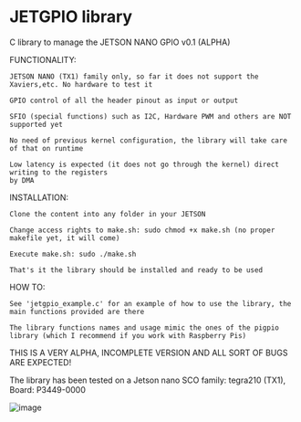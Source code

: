 # JETGPIO library

C library to manage the JETSON NANO GPIO v0.1 (ALPHA)

FUNCTIONALITY:

    JETSON NANO (TX1) family only, so far it does not support the Xaviers,etc. No hardware to test it
  
    GPIO control of all the header pinout as input or output
  
    SFIO (special functions) such as I2C, Hardware PWM and others are NOT supported yet
  
    No need of previous kernel configuration, the library will take care of that on runtime
  
    Low latency is expected (it does not go through the kernel) direct writing to the registers
    by DMA
  
 INSTALLATION:
 
    Clone the content into any folder in your JETSON
  
    Change access rights to make.sh: sudo chmod +x make.sh (no proper makefile yet, it will come)
  
    Execute make.sh: sudo ./make.sh
  
    That's it the library should be installed and ready to be used
  
 HOW TO:
 
    See 'jetgpio_example.c' for an example of how to use the library, the main functions provided are there
    
    The library functions names and usage mimic the ones of the pigpio library (which I recommend if you work with Raspberry Pis) 
    

THIS IS A VERY ALPHA, INCOMPLETE VERSION AND ALL SORT OF BUGS ARE EXPECTED! 

The library has been tested on a Jetson nano SCO family: tegra210 (TX1), Board: P3449-0000

![image](https://user-images.githubusercontent.com/47650457/164944765-998ca31c-d72c-4d2b-8cbc-7bea594ce8d5.png)







